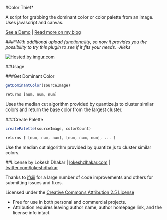 #Color Thief*

A script for grabbing the dominant color or color palette from an image. Uses javascript and canvas.

[See a Demo](http://lokeshdhakar.com/projects/color-thief) | [Read more on my blog](http://lokeshdhakar.com/color-thief)

###*<em>With additional upload functionality, so now it provides you the possibility to try this plugin to see if it fits your needs. -Aleks</em>

<a href="http://imgur.com/AKoBgXK"><img src="http://i.imgur.com/AKoBgXK.png" title="Hosted by imgur.com" /></a>









##Usage

###Get Dominant Color
```js
getDominantColor(sourceImage)
```
  
```js
returns [num, num, num]
```

Uses the median cut algorithm provided by quantize.js to cluster similar
colors and return the base color from the largest cluster.

###Create Palette
```js
createPalette(sourceImage, colorCount)
```

```js
returns [ [num, num, num], [num, num, num], ... ]
```

Use the median cut algorithm provided by quantize.js to cluster similar
colors.

##License
by Lokesh Dhakar | [lokeshdhakar.com](http://www.lokeshdhakar.com)  | [twitter.com/lokeshdhakar](http://twitter.com/lokeshdhakar)  

Thanks to [jfsiii](https://github.com/jfsiii) for a large number of code improvements and others for submitting issues and fixes.

Licensed under the [Creative Commons Attribution 2.5 License](http://creativecommons.org/licenses/by/2.5/)

* Free for use in both personal and commercial projects.
* Attribution requires leaving author name, author homepage link, and the license info intact.
